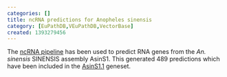 ```yaml
---
categories: []
title: ncRNA predictions for Anopheles sinensis
category: [EuPathDB,VEuPathDB,VectorBase]
created: 1393279456
---
```

The <a href="/info/genome/genebuild/ncrna.html">ncRNA pipeline</a> has been used to predict RNA genes from the <em>An. sinensis</em> SINENSIS assembly AsinS1. This generated 489 predictions which have been included in the <a href="/organisms/anopheles-sinensis/sinensis/AsinS1.1">AsinS1.1</a> geneset.
